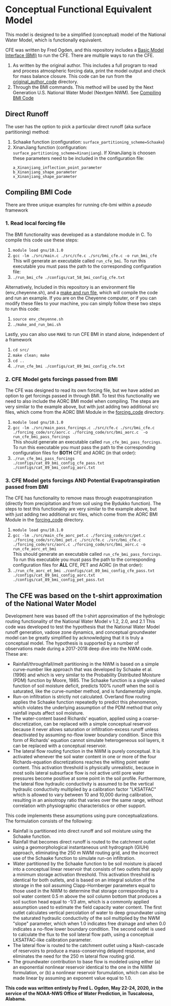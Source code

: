 # Conceptual Functional Equivalent Model
This model is designed to be a simplified (conceptual) model of the National Water Model, which is functionally equivalent.

CFE was written by Fred Ogden, and this repository includes a [Basic Model Interface (BMI)](https://bmi.readthedocs.io/en/latest/) to run the CFE.
There are multiple ways to run the CFE.
1. As written by the original author.
This includes a full program to read and process atmospheric forcing data, print the model output and check for mass balance closure. This code can be run from the [original_author_code](./original_author_code) directory.
2. Through the BMI commands. This method will be used by the Next Generation U.S. National Water Model (Nextgen NWM). See [Compiling BMI Code](#compiling-bmi-code)

## Direct Runoff 
The user has the option to pick a particular direct runoff (aka surface partitioning) method:
1. Schaake function (configuration: `surface_partitioning_scheme=Schaake`)
2. XinanJiang function (configuration: `surface_partitioning_scheme=Xinanjiang`).
If XinanJiang is choosen these parameters need to be included in the configuration file:
      ```
      a_Xinanjiang_inflection_point_parameter
      b_Xinanjiang_shape_parameter
      x_Xinanjiang_shape_parameter
      ```
## Compiling BMI Code
There are three unique examples for running cfe-bmi within a *pseudo* framework
### 1. Read local forcing file
The BMI functionality was developed as a standalone module in C. 
To compile this code use these steps:
1. `module load gnu/10.1.0`
2. `gcc -lm ./src/main.c ./src/cfe.c ./src/bmi_cfe.c -o run_bmi_cfe`
This will generate an executable called `run_cfe_bmi`. 
To run this executable you must pass the path to the corresponding configuration file: 
3.  `./run_bmi_cfe ./configs/cat_58_bmi_config_cfe.txt`  

Alternatively, Included in this repository is an environment file (env_cheyenne.sh), and a [make and run file](./make_and_run_bmi.sh), which will compile the code and run an example.
If you are on the Cheyenne computer, or if you can modify these files to your machine, you can simply follow these two steps to run this code:
1. `source env_cheyenne.sh`
2. `./make_and_run_bmi.sh`

Lastly, you can also use `MAKE` to run CFE BMI in stand alone, independent of a framework
1. `cd src/`
2. `make clean; make` 
3.  `cd ..`  
4. `./run_cfe_bmi ./configs/cat_89_bmi_config_cfe.txt`  

### 2. CFE Model gets forcings passed from BMI
The CFE was designed to read its own forcing file, but we have added an option to get forcings passed in through BMI.
To test this functionality we need to also include the AORC BMI model when compiling.
The steps are very similar to the example above, but with just adding two additional src files, which come from the AORC BMI Module in the [forcing_code](./forcing_code) directory.  
1. `module load gnu/10.1.0`
2. `gcc -lm ./src/main_pass_forcings.c ./src/cfe.c ./src/bmi_cfe.c ./forcing_code/src/aorc.c ./forcing_code/src/bmi_aorc.c  -o run_cfe_bmi_pass_forcings`  
This should generate an executable called `run_cfe_bmi_pass_forcings`.
To run this executable you must pass the path to the corresponding configuration files for **BOTH** CFE and AORC (in that order): 
3. `./run_cfe_bmi_pass_forcings ./configs/cat_89_bmi_config_cfe_pass.txt ./configs/cat_89_bmi_config_aorc.txt`

### 3. CFE Model gets forcings AND Potential Evapotranspiration passed from BMI
The CFE has functionality to remove mass through evapotranspiration (directly from precipitation and from soil using the Bydukko function).
The steps to test this functionality are very similar to the example above, but with just adding two additional src files, which come from the AORC BMI Module in the [forcing_code](./forcing_code) directory.  
1. `module load gnu/10.1.0`
2. `gcc -lm ./src/main_cfe_aorc_pet.c ./forcing_code/src/pet.c ./forcing_code/src/bmi_pet.c ./src/cfe.c ./src/bmi_cfe.c ./forcing_code/src/aorc.c ./forcing_code/src/bmi_aorc.c -o run_cfe_aorc_et_bmi`  
This should generate an executable called `run_cfe_bmi_pass_forcings`.
To run this executable you must pass the path to the corresponding configuration files for **ALL** CFE, PET and AORC (in that order): 
3. `./run_cfe_aorc_et_bmi ./configs/cat_89_bmi_config_cfe_pass.txt ./configs/cat_89_bmi_config_aorc.txt ./configs/cat_89_bmi_config_pet_pass.txt`

## The CFE was based on the t-shirt approximation of the National Water Model
Development here was based off the t-shirt approximation of the hydrologic routing functionality of the National Water Model v 1.2, 2.0, and 2.1
This code was developed to test the hypothesis that the National Water Model runoff generation, vadose zone
dynamics, and conceptual groundwater model can be greatly simplified by acknowledging that it is truly a 
conceptual model.
The hypothesis is supported by a number of observations made during a 2017-2018 deep dive
into the NWM code.
These are:
- Rainfall/throughfall/melt partitioning in the NWM is based on a simple curve-number like approach that was developed by Schaake et al. (1996) and which is very similar to the Probability Distributed Moisture (PDM) function by Moore, 1985.
The Schaake function is a single valued function of soil moisture deficit, predicts 100% runoff when the soil is saturated, like the curve-number method, and is fundamentally simple.
- Run-on infiltration is strictly not calculated. Overland flow routing applies the Schaake function repeatedly to predict this phenomenon, which violates the underlying assumption of the PDM method that only rainfall  inputs affect soil moisture.
- The water-content based Richards' equation, applied using a coarse-discretization, can be replaced with a simple conceptual reservoir because it never allows saturation or infiltration-excess runoff unless deactivated by assuming no-flow lower boundary condition.
Since this form of Richards' equation cannot simulate heterogeneous soil layers, it can be replaced with a conceptual reservoir.
- The lateral flow routing function in the NWM is purely conceptual.
It is activated whenever the soil water content in one or more of the four Richards-equation discretizations reaches the wilting point water content.
This activation threshold is physically unrealistic, because in most soils lateral subsurface flow is not active until pore water pressures become positive at some point in the soil profile.
Furthermore, the lateral flow hydraulic conductivity is assumed to be the vertical hydraulic conductivity multiplied by a calibration factor "LKSATFAC" which is allowed to vary between 10 and 10,000 during calibration, resulting in an anisotropy ratio that varies over the same range, without correlation with physiographic characteristics or other support.

This code implements these assumptions using pure conceptualizations.
The formulation consists of the following:
- Rainfall is partitioned into direct runoff and soil moisture using the Schaake function.
- Rainfall that becomes direct runoff is routed to the catchment outlet using a geomorphological instantaneous unit hydrograph (GIUH) approach, eliminating the 250 m NWM routing grid, and the incorrect use of the Schaake function to simulate run-on infiltration.
- Water partitioned by the Schaake function to be soil moisture is placed into a conceptual linear reservoir that consists of two outlets that apply a minimum storage activation threshold.
This activation threshold is identical for both outlets, and is based on an integral solution of the storage in the soil assuming Clapp-Hornberger parameters equal to those used in the NWM to determine that storage corresponding to a soil water content 0.5 m above the soil column bottom that produces a soil suction head equal to -1/3 atm, which is a commonly applied assumption used to estimate the field capacity water content.
The first outlet calculates vertical percolation of water to deep groundwater using the saturated hydraulic conductivity of the soil multiplied by the NWM "slope" parameter, which when 1.0 indicates free drainage and when 0.0 indicates a no-flow lower boundary condition.
The second outlet is used to calculate the flux to the soil lateral flow path, using a conceptual LKSATFAC-like calibration parameter.
- The lateral flow is routed to the catchment outlet using a Nash-cascade of reservoirs to produce a mass-conserving delayed response, and eliminates the need for the 250 m lateral flow routing grid.
- The groundwater contribution to base flow is modeled using either (a) an exponential nonlinear reservoir identical to the one in the NWM formulation, or (b) a nonlinear reservoir forumulation, which can also be made linear by assuming an exponent value equal to 1.0.

**This code was written entirely by Fred L. Ogden, May 22-24, 2020, in the service of the NOAA-NWS Office of Water Prediction, in Tuscaloosa, Alabama.**

